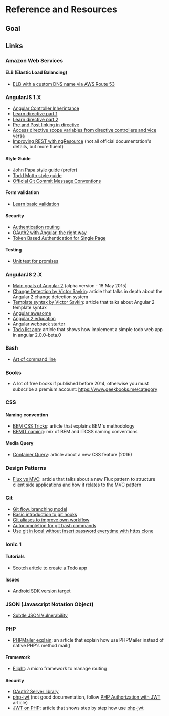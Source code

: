 # Reference and Resources

## Goal


## Links


### Amazon Web Services

#### ELB (Elastic Load Balancing)
- [ELB with a custom DNS name via AWS Route 53](http://docs.aws.amazon.com/ElasticLoadBalancing/latest/DeveloperGuide/using-domain-names-with-elb.html)

### AngularJS 1.X
- [Angular Controller Inherintance](https://github.com/exratione/angularjs-controller-inheritance)
- [Learn directive part 1](http://www.sitepoint.com/practical-guide-angularjs-directives/)
- [Learn directive part 2](http://www.sitepoint.com/practical-guide-angularjs-directives-part-two/)
- [Pre and Post linking in directive](https://github.com/angular/angular.js/wiki/Understanding-Directives)
- [Access directive scope variables from directive controllers and vice versa](http://juristr.com/blog/2015/01/learning-ng-directives-access-scope-controller/)
- [Improving REST with ngResource](https://devdactic.com/improving-rest-with-ngresource/) (not all official documentation's details, but more fluent)


#### Style Guide
- [John Papa style guide](https://github.com/johnpapa/angular-styleguide) (prefer)
- [Todd Motto style guide](https://github.com/toddmotto/angular-styleguide)
- [Official Git Commit Message Conventions](https://docs.google.com/document/d/1QrDFcIiPjSLDn3EL15IJygNPiHORgU1_OOAqWjiDU5Y/edit#)

#### Form validation
- [Learn basic validation](http://tutsnare.com/form-validation-with-angularjs/)

#### Security
- [Authentication routing](http://www.sitepoint.com/implementing-authentication-angular-applications/)
- [OAuth2 with Angular, the right way](https://jeremymarc.github.io/2014/08/14/oauth2-with-angular-the-right-way/)
- [Token Based Authentication for Single Page](https://stormpath.com/blog/token-auth-spa/)

#### Testing
- [Unit test for promises](http://www.bradoncode.com/blog/2015/07/13/unit-test-promises-angualrjs-q/)

### AngularJS 2.X
- [Main goals of Angular 2](http://blog.jhades.org/introduction-to-angular2-the-main-goals/) (alpha version - 18 May 2015)
- [Change Detection by Victor Savkin](http://victorsavkin.com/post/110170125256/change-detection-in-angular-2): article that talks in depth about the Angular 2 change detection system
- [Template syntax by Victor Savkin](http://victorsavkin.com/post/119943127151/angular-2-template-syntax): article that talks about Angular 2 template syntax
- [Angular awesome](https://github.com/AngularClass/awesome-angular2/blob/gh-pages/README.md#angular-2-features)
- [Angular 2 education](https://github.com/timjacobi/angular2-education)
- [Angular webpack starter](https://github.com/AngularClass/angular2-webpack-starter)
- [Todo list app](http://blog.scottlogic.com/2015/12/07/angular-2.html): article that shows how implement a simple todo web app in angular 2.0.0-beta.0

### Bash
- [Art of command line](https://github.com/jlevy/the-art-of-command-line/blob/master/README.md)

### Books
- A lot of free books if published before 2014, otherwise you must subscribe a premium account: https://www.geekbooks.me/category

### CSS

#### Naming convention
- [BEM CSS Tricks](https://css-tricks.com/bem-101/): article that explains BEM's methodology
- [BEMIT naming](http://www.jamesturneronline.net/beautifulweb/bemit-naming-convention.html): mix of BEM and ITCSS naming conventions


#### Media Query
- [Container Query](http://d6u.github.io/react-container-query/): article about a new CSS feature (2016)

### Design Patterns
- [Flux vs MVC](https://medium.com/hacking-and-gonzo/flux-vs-mvc-design-patterns-57b28c0f71b7#.szg4ax6lp): article that talks about a new Flux pattern to structure client side applications and how it relates to the MVC pattern


### Git
- [Git flow, branching model](http://nvie.com/posts/a-successful-git-branching-model/)
- [Basic introduction to git hooks](http://www.sitepoint.com/introduction-git-hooks/)
- [Git aliases to improve own workflow](http://git-scm.com/book/en/v2/Git-Basics-Git-Aliases)
- [Autocompletion for git bash commands](http://code-worrier.com/blog/autocomplete-git/)
- [Use git in local without insert password everytime with https clone](http://stackoverflow.com/questions/5343068/is-there-a-way-to-skip-password-typing-when-using-https-github)


### Ionic 1

#### Tutorials
- [Scotch aritcle to create a Todo app](https://scotch.io/tutorials/create-your-first-mobile-app-with-angularjs-and-ionic)

#### Issues
- [Android SDK version target](http://stackoverflow.com/questions/24931155/cordova-3-5-0-install-error-please-install-android-target-19)

### JSON (Javascript Notation Object)
- [Subtle JSON Vulnerability](http://haacked.com/archive/2008/11/20/anatomy-of-a-subtle-json-vulnerability.aspx/)

### PHP
- [PHPMailer explain](http://www.sitepoint.com/sending-emails-php-phpmailer/): an article that explain how use PHPMailer instead of native PHP's method mail()

#### Framework
- [Flight](http://flightphp.com/): a micro framework to manage routing

#### Security
- [OAuth2 Server library](http://bshaffer.github.io/oauth2-server-php-docs/)
- [php-jwt](https://github.com/firebase/php-jwt) (not good documentation, follow [PHP Authorization with JWT](http://www.sitepoint.com/php-authorization-jwt-json-web-tokens/) article)
- [JWT on PHP](http://www.sitepoint.com/php-authorization-jwt-json-web-tokens/): article that shows step by step how use [php-jwt](https://github.com/firebase/php-jwt)


